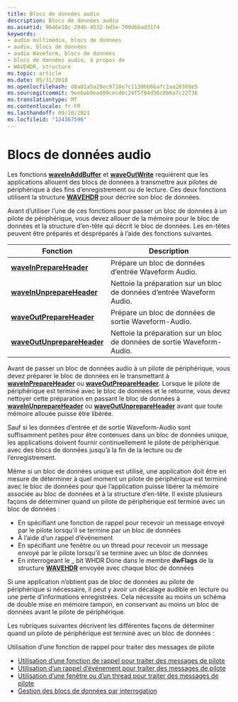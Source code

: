 ```yaml
---
title: Blocs de données audio
description: Blocs de données audio
ms.assetid: 9646e18c-294b-4532-bd5e-709d66ad31f4
keywords:
- audio multimédia, blocs de données
- audio, blocs de données
- audio Waveform, blocs de données
- blocs de données audio, à propos de
- WAVEHDR, structure
ms.topic: article
ms.date: 05/31/2018
ms.openlocfilehash: d8a81a5a29ec9718e7c11306b6bafc1aa20369e5
ms.sourcegitcommit: 9eebab0ead09cecdbc24f5f84d56c8b6a7c22736
ms.translationtype: MT
ms.contentlocale: fr-FR
ms.lasthandoff: 09/10/2021
ms.locfileid: "124367596"
---
```

# <a name="audio-data-blocks"></a>Blocs de données audio

Les fonctions [**waveInAddBuffer**](/windows/win32/api/mmeapi/nf-mmeapi-waveinaddbuffer) et [**waveOutWrite**](/windows/win32/api/mmeapi/nf-mmeapi-waveoutwrite) requièrent que les applications allouent des blocs de données à transmettre aux pilotes de périphérique à des fins d’enregistrement ou de lecture. Ces deux fonctions utilisent la structure [**WAVEHDR**](/windows/win32/api/mmeapi/ns-mmeapi-wavehdr) pour décrire son bloc de données.

Avant d’utiliser l’une de ces fonctions pour passer un bloc de données à un pilote de périphérique, vous devez allouer de la mémoire pour le bloc de données et la structure d’en-tête qui décrit le bloc de données. Les en-têtes peuvent être préparés et déspréparés à l’aide des fonctions suivantes.



| Fonction                                                 | Description                                                      |
|----------------------------------------------------------|------------------------------------------------------------------|
| [**waveInPrepareHeader**](/windows/win32/api/mmeapi/nf-mmeapi-waveinprepareheader)       | Prépare un bloc de données d’entrée Waveform Audio.                      |
| [**waveInUnprepareHeader**](/windows/win32/api/mmeapi/nf-mmeapi-waveinunprepareheader)   | Nettoie la préparation sur un bloc de données d’entrée Waveform Audio.  |
| [**waveOutPrepareHeader**](/windows/win32/api/mmeapi/nf-mmeapi-waveoutprepareheader)     | Prépare un bloc de données de sortie Waveform-Audio.                     |
| [**waveOutUnprepareHeader**](/windows/win32/api/mmeapi/nf-mmeapi-waveoutunprepareheader) | Nettoie la préparation sur un bloc de données de sortie Waveform-Audio. |



 

Avant de passer un bloc de données audio à un pilote de périphérique, vous devez préparer le bloc de données en le transmettant à [**waveInPrepareHeader**](/windows/win32/api/mmeapi/nf-mmeapi-waveinprepareheader) ou [**waveOutPrepareHeader**](/windows/win32/api/mmeapi/nf-mmeapi-waveoutprepareheader). Lorsque le pilote de périphérique est terminé avec le bloc de données et le retourne, vous devez nettoyer cette préparation en passant le bloc de données à [**waveInUnprepareHeader**](/windows/win32/api/mmeapi/nf-mmeapi-waveinunprepareheader) ou [**waveOutUnprepareHeader**](/windows/win32/api/mmeapi/nf-mmeapi-waveoutunprepareheader) avant que toute mémoire allouée puisse être libérée.

Sauf si les données d’entrée et de sortie Waveform-Audio sont suffisamment petites pour être contenues dans un bloc de données unique, les applications doivent fournir continuellement le pilote de périphérique avec des blocs de données jusqu’à la fin de la lecture ou de l’enregistrement.

Même si un bloc de données unique est utilisé, une application doit être en mesure de déterminer à quel moment un pilote de périphérique est terminé avec le bloc de données pour que l’application puisse libérer la mémoire associée au bloc de données et à la structure d’en-tête. Il existe plusieurs façons de déterminer quand un pilote de périphérique est terminé avec un bloc de données :

-   En spécifiant une fonction de rappel pour recevoir un message envoyé par le pilote lorsqu’il se termine par un bloc de données
-   À l’aide d’un rappel d’événement
-   En spécifiant une fenêtre ou un thread pour recevoir un message envoyé par le pilote lorsqu’il se termine avec un bloc de données
-   En interrogeant le \_ bit WHDR Done dans le membre **dwFlags** de la structure [**WAVEHDR**](/windows/win32/api/mmeapi/ns-mmeapi-wavehdr) envoyée avec chaque bloc de données

Si une application n’obtient pas de bloc de données au pilote de périphérique si nécessaire, il peut y avoir un décalage audible en lecture ou une perte d’informations enregistrées. Cela nécessite au moins un schéma de double mise en mémoire tampon, en conservant au moins un bloc de données avant le pilote de périphérique.

Les rubriques suivantes décrivent les différentes façons de déterminer quand un pilote de périphérique est terminé avec un bloc de données :

Utilisation d’une fonction de rappel pour traiter des messages de pilote

-   [Utilisation d’une fonction de rappel pour traiter des messages de pilote](using-a-callback-function-to-process-driver-messages.md)
-   [Utilisation d’un rappel d’événement pour traiter des messages de pilote](using-an-callback-to-process-driver-messages.md)
-   [Utilisation d’une fenêtre ou d’un thread pour traiter des messages de pilote](using-a-window-or-thread-to-process-driver-messages.md)
-   [Gestion des blocs de données par interrogation](managing-data-blocks-by-polling.md)

 

 